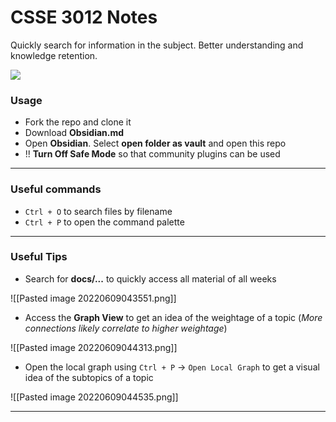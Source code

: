 # CSSE 3012 Notes
Quickly search for information in the subject. Better understanding and knowledge retention.

![](usage.png)

### Usage
- Fork the repo and clone it
- Download **Obsidian.md**
- Open **Obsidian**. Select **open folder as vault** and open this repo
- !! **Turn Off Safe Mode** so that community plugins can be used

___

### Useful commands
- `Ctrl + O` to search files by filename
- `Ctrl + P` to open the command palette

___
### Useful Tips
- Search for **docs/...** to quickly access all material of all weeks

![[Pasted image 20220609043551.png]]

- Access the **Graph View** to get an idea of the weightage of a topic (*More connections likely correlate to higher weightage*)

![[Pasted image 20220609044313.png]]


- Open the local graph using `Ctrl + P` -> `Open Local Graph` to get a visual idea of the subtopics of a topic

![[Pasted image 20220609044535.png]]
___